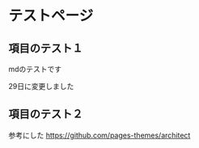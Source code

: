 # テストページ

## 項目のテスト１

mdのテストです

29日に変更しました

## 項目のテスト２

参考にした
https://github.com/pages-themes/architect
